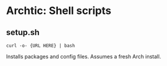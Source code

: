 # Archtic: Shell scripts

## setup.sh

`curl -o- {URL HERE} | bash`

Installs packages and config files. Assumes a fresh Arch install.